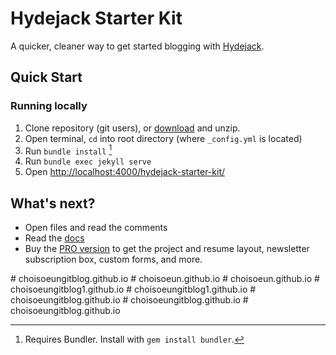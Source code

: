 # Hydejack Starter Kit

A quicker, cleaner way to get started blogging with [Hydejack](https://hydejack.com/).

## Quick Start
### Running locally
1. Clone repository (git users), or [download] and unzip.
2. Open terminal, `cd` into root directory (where `_config.yml` is located)
3. Run `bundle install` [^1]
4. Run `bundle exec jekyll serve`
5. Open <http://localhost:4000/hydejack-starter-kit/>

## What's next?
* Open files and read the comments
* Read the [docs](https://hydejack.com/docs/)
* Buy the [PRO version](https://hydejack.com/download/) to get the project and resume layout, newsletter subscription box, custom forms, and more.

[^1]: Requires Bundler. Install with `gem install bundler`.

[download]: https://github.com/hydecorp/hydejack-starter-kit/archive/master.zip
 #   c h o i s o e u n g i t b l o g . g i t h u b . i o  
 
#   c h o i s o e u n . g i t h u b . i o  
 #   c h o i s o e u n . g i t h u b . i o  
 #   c h o i s o e u n g i t b l o g 1 . g i t h u b . i o  
 #   c h o i s o e u n g i t b l o g 1 . g i t h u b . i o  
 #   c h o i s o e u n g i t b l o g . g i t h u b . i o  
 #   c h o i s o e u n g i t b l o g . g i t h u b . i o  
 #   c h o i s o e u n g i t b l o g . g i t h u b . i o  
 
